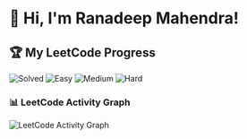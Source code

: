 # 👋 Hi, I'm Ranadeep Mahendra!

## 🏆 My LeetCode Progress

![Solved](https://img.shields.io/badge/Solved-73/3716-blue?cache=1760493435) ![Easy](https://img.shields.io/badge/Easy-41/907-brightgreen?cache=1760493435) ![Medium](https://img.shields.io/badge/Medium-31/1933-orange?cache=1760493435) ![Hard](https://img.shields.io/badge/Hard-1/876-red?cache=1760493435)

### 📊 LeetCode Activity Graph

![LeetCode Activity Graph](https://leetcard.jacoblin.cool/ranadeep_mahendra2426?theme=dark&font=Karma&ext=heatmap&cache=1760493435)
